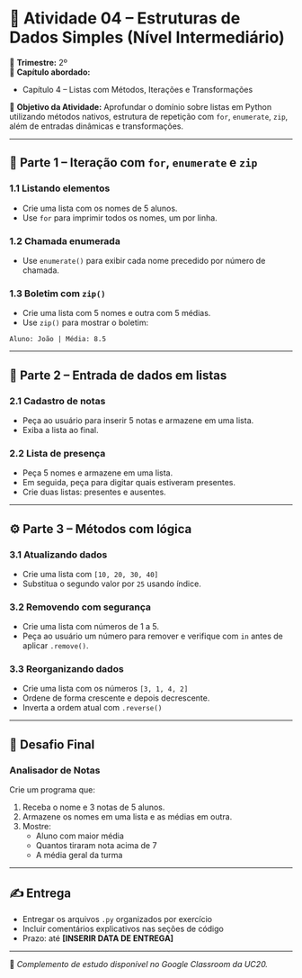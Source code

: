 # 🧪 Atividade 04 – Estruturas de Dados Simples (Nível Intermediário)

📅 **Trimestre:** 2º  
📘 **Capítulo abordado:**  
- Capítulo 4 – Listas com Métodos, Iterações e Transformações

🎯 **Objetivo da Atividade:**
Aprofundar o domínio sobre listas em Python utilizando métodos nativos, estrutura de repetição com `for`, `enumerate`, `zip`, além de entradas dinâmicas e transformações.

---

## 🔁 Parte 1 – Iteração com `for`, `enumerate` e `zip`

### 1.1 Listando elementos
- Crie uma lista com os nomes de 5 alunos.
- Use `for` para imprimir todos os nomes, um por linha.

### 1.2 Chamada enumerada
- Use `enumerate()` para exibir cada nome precedido por número de chamada.

### 1.3 Boletim com `zip()`
- Crie uma lista com 5 nomes e outra com 5 médias.
- Use `zip()` para mostrar o boletim:
```
Aluno: João | Média: 8.5
```

---

## 🧪 Parte 2 – Entrada de dados em listas

### 2.1 Cadastro de notas
- Peça ao usuário para inserir 5 notas e armazene em uma lista.
- Exiba a lista ao final.

### 2.2 Lista de presença
- Peça 5 nomes e armazene em uma lista.
- Em seguida, peça para digitar quais estiveram presentes.
- Crie duas listas: presentes e ausentes.

---

## ⚙️ Parte 3 – Métodos com lógica

### 3.1 Atualizando dados
- Crie uma lista com `[10, 20, 30, 40]`
- Substitua o segundo valor por `25` usando índice.

### 3.2 Removendo com segurança
- Crie uma lista com números de 1 a 5.
- Peça ao usuário um número para remover e verifique com `in` antes de aplicar `.remove()`.

### 3.3 Reorganizando dados
- Crie uma lista com os números `[3, 1, 4, 2]`
- Ordene de forma crescente e depois decrescente.
- Inverta a ordem atual com `.reverse()`

---

## 🧠 Desafio Final

### Analisador de Notas

Crie um programa que:

1. Receba o nome e 3 notas de 5 alunos.
2. Armazene os nomes em uma lista e as médias em outra.
3. Mostre:
   - Aluno com maior média
   - Quantos tiraram nota acima de 7
   - A média geral da turma

---

## ✍️ Entrega

- Entregar os arquivos `.py` organizados por exercício
- Incluir comentários explicativos nas seções de código
- Prazo: até **[INSERIR DATA DE ENTREGA]**

---

🔗 *Complemento de estudo disponível no Google Classroom da UC20.*
